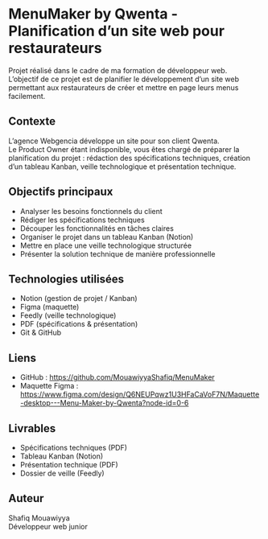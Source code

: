 # MenuMaker by Qwenta - Planification d’un site web pour restaurateurs

Projet réalisé dans le cadre de ma formation de développeur web.  
L’objectif de ce projet est de planifier le développement d’un site web permettant aux restaurateurs de créer et mettre en page leurs menus facilement.

## Contexte

L’agence Webgencia développe un site pour son client Qwenta.  
Le Product Owner étant indisponible, vous êtes chargé de préparer la planification du projet : rédaction des spécifications techniques, création d’un tableau Kanban, veille technologique et présentation technique.

## Objectifs principaux

- Analyser les besoins fonctionnels du client  
- Rédiger les spécifications techniques  
- Découper les fonctionnalités en tâches claires  
- Organiser le projet dans un tableau Kanban (Notion)  
- Mettre en place une veille technologique structurée  
- Présenter la solution technique de manière professionnelle

## Technologies utilisées

- Notion (gestion de projet / Kanban)  
- Figma (maquette)  
- Feedly (veille technologique)  
- PDF (spécifications & présentation)  
- Git & GitHub

## Liens

- GitHub : https://github.com/MouawiyyaShafiq/MenuMaker  
- Maquette Figma : https://www.figma.com/design/Q6NEUPqwz1U3HFaCaVoF7N/Maquette-desktop---Menu-Maker-by-Qwenta?node-id=0-6

## Livrables

- Spécifications techniques (PDF)  
- Tableau Kanban (Notion)  
- Présentation technique (PDF)  
- Dossier de veille (Feedly)

## Auteur

Shafiq Mouawiyya  
Développeur web junior